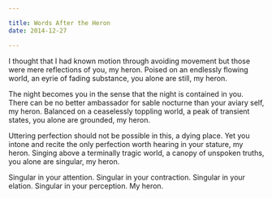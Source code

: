 ```yaml
---

title: Words After the Heron
date: 2014-12-27

---
```


I thought that I had known motion
through avoiding movement but
those were mere reflections of you,
my heron. Poised on an endlessly flowing world,
an eyrie of fading substance, you alone are still,
my heron.

The night becomes you in the sense that
the night is contained in you.
There can be no better ambassador for
sable nocturne than your aviary self,
my heron. Balanced on a ceaselessly toppling world,
a peak of transient states, you alone are grounded,
my heron.

Uttering perfection should not be possible in this,
a dying place. Yet you intone and recite the only perfection
worth hearing in your stature,
my heron. Singing above a terminally
tragic world, a canopy of unspoken
truths, you alone are singular,
my heron.

Singular in your attention.
Singular in your contraction.
Singular in your elation.
Singular in your perception.
My heron.